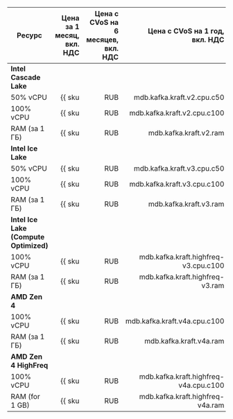 | Ресурс        | Цена за 1 месяц,<br>вкл. НДС         | Цена с CVoS на 6 месяцев,<br>вкл. НДС | Цена с CVoS на 1 год,<br>вкл. НДС |
|---------------|-------------------------------------:|--------------------------------------:|---------------------:|
| **Intel Cascade Lake**                               |
| 50% vCPU      | {{ sku|RUB|mdb.kafka.kraft.v2.cpu.c50|month|string }} | – | – |
| 100% vCPU     | {{ sku|RUB|mdb.kafka.kraft.v2.cpu.c100|month|string }} | {{ sku|RUB|v1.commitment.selfcheckout.m6.mdb.kafka.kraft.cpu.c100.v2|month|string }} (-10%) | {{ sku|RUB|v1.commitment.selfcheckout.y1.mdb.kafka.kraft.cpu.c100.v2|month|string }} (-15%) | 
| RAM (за 1 ГБ) | {{ sku|RUB|mdb.kafka.kraft.v2.ram|month|string }} | {{ sku|RUB|v1.commitment.selfcheckout.m6.mdb.kafka.kraft.ram.v2|month|string }} (-10%) | {{ sku|RUB|v1.commitment.selfcheckout.y1.mdb.kafka.kraft.ram.v2|month|string }} (-15%) | 
| **Intel Ice Lake**                                   |
| 50% vCPU      | {{ sku|RUB|mdb.kafka.kraft.v3.cpu.c50|month|string }}  | – | – |
| 100% vCPU     | {{ sku|RUB|mdb.kafka.kraft.v3.cpu.c100|month|string }} | {{ sku|RUB|v1.commitment.selfcheckout.m6.mdb.kafka.kraft.cpu.c100.v3|month|string }} (-10%) | {{ sku|RUB|v1.commitment.selfcheckout.y1.mdb.kafka.kraft.cpu.c100.v3|month|string }} (-15%) |
| RAM (за 1 ГБ) | {{ sku|RUB|mdb.kafka.kraft.v3.ram|month|string }} | {{ sku|RUB|v1.commitment.selfcheckout.m6.mdb.kafka.kraft.ram.v3|month|string }} (-10%) | {{ sku|RUB|v1.commitment.selfcheckout.y1.mdb.kafka.kraft.ram.v3|month|string }} (-15%) |
| **Intel Ice Lake (Compute Optimized)**               |
| 100% vCPU | {{ sku|RUB|mdb.kafka.kraft.highfreq-v3.cpu.c100|month|string }} | – | – |
| RAM (за 1 ГБ) | {{ sku|RUB|mdb.kafka.kraft.highfreq-v3.ram|month|string }} | – | – |
| **AMD Zen 4**                                   |
| 100% vCPU     | {{ sku|RUB|mdb.kafka.kraft.v4a.cpu.c100|month|string }} | {{ sku|RUB|v1.commitment.selfcheckout.m6.mdb.kafka.kraft.cpu.c100.v4a|month|string }} (-10%) | {{ sku|RUB|v1.commitment.selfcheckout.y1.mdb.kafka.kraft.cpu.c100.v4a|month|string }} (-15%) |
| RAM (за 1 ГБ) | {{ sku|RUB|mdb.kafka.kraft.v4a.ram|month|string }} | {{ sku|RUB|v1.commitment.selfcheckout.m6.mdb.kafka.kraft.ram.v4a|month|string }} (-10%) | {{ sku|RUB|v1.commitment.selfcheckout.y1.mdb.kafka.kraft.ram.v4a|month|string }} (-15%) |
| **AMD Zen 4 HighFreq**               |
| 100% vCPU | {{ sku|RUB|mdb.kafka.kraft.highfreq-v4a.cpu.c100|month|string }} | – | – | 
| RAM (for 1 GB) | {{ sku|RUB|mdb.kafka.kraft.highfreq-v4a.ram|month|string }} | – | – |


